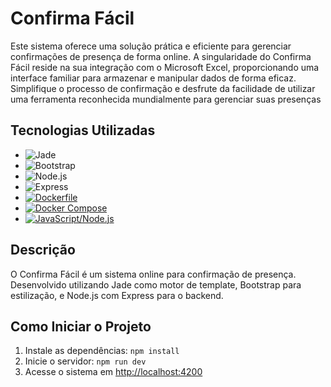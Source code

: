 # Confirma Fácil

Este sistema oferece uma solução prática e eficiente para gerenciar confirmações de presença de forma online. A singularidade do Confirma Fácil reside na sua integração com o Microsoft Excel, proporcionando uma interface familiar para armazenar e manipular dados de forma eficaz. Simplifique o processo de confirmação e desfrute da facilidade de utilizar uma ferramenta reconhecida mundialmente para gerenciar suas presenças

## Tecnologias Utilizadas

- ![Jade](https://img.shields.io/badge/-Jade-green?style=flat&logo=Pug&logoColor=white)
- ![Bootstrap](https://img.shields.io/badge/-Bootstrap-563D7C?style=flat&logo=bootstrap&logoColor=white)
- ![Node.js](https://img.shields.io/badge/-Node.js-43853D?style=flat&logo=node.js&logoColor=white)
- ![Express](https://img.shields.io/badge/-Express.js-000000?style=flat&logo=express&logoColor=white)
- [![Dockerfile](https://img.shields.io/badge/-Dockerfile-0db7ed?style=flat&logo=docker&logoColor=white)](https://www.docker.com/)
- [![Docker Compose](https://img.shields.io/badge/-Docker%20Compose-0db7ed?style=flat&logo=docker&logoColor=white)](https://docs.docker.com/compose/)
- [![JavaScript/Node.js](https://img.shields.io/badge/-JavaScript%2FNode.js-f7df1e?style=flat&logo=javascript&logoColor=black)](https://nodejs.org/)




## Descrição

O Confirma Fácil é um sistema online para confirmação de presença. Desenvolvido utilizando Jade como motor de template, Bootstrap para estilização, e Node.js com Express para o backend.

## Como Iniciar o Projeto

1. Instale as dependências: `npm install`
3. Inicie o servidor: `npm run dev`
4. Acesse o sistema em [http://localhost:4200](http://localhost:4200)
